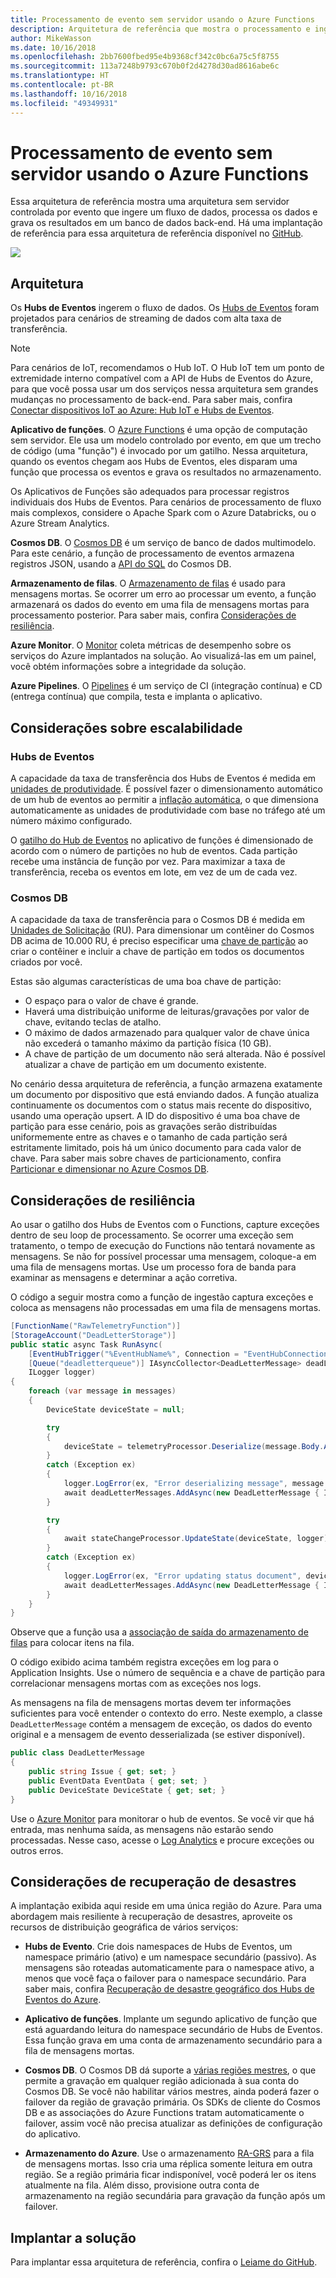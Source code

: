 ```yaml
---
title: Processamento de evento sem servidor usando o Azure Functions
description: Arquitetura de referência que mostra o processamento e ingestão de eventos sem servidor
author: MikeWasson
ms.date: 10/16/2018
ms.openlocfilehash: 2bb7600fbed95e4b9368cf342c0bc6a75c5f8755
ms.sourcegitcommit: 113a7248b9793c670b0f2d4278d30ad8616abe6c
ms.translationtype: HT
ms.contentlocale: pt-BR
ms.lasthandoff: 10/16/2018
ms.locfileid: "49349931"
---
```

# <a name="serverless-event-processing-using-azure-functions"></a>Processamento de evento sem servidor usando o Azure Functions

Essa arquitetura de referência mostra uma arquitetura sem servidor controlada por evento que ingere um fluxo de dados, processa os dados e grava os resultados em um banco de dados back-end. Há uma implantação de referência para essa arquitetura de referência disponível no [GitHub][github].

![](./_images/serverless-event-processing.png)

## <a name="architecture"></a>Arquitetura

Os **Hubs de Eventos** ingerem o fluxo de dados. Os [Hubs de Eventos][eh] foram projetados para cenários de streaming de dados com alta taxa de transferência.

> [!NOTE]
> Para cenários de IoT, recomendamos o Hub IoT. O Hub IoT tem um ponto de extremidade interno compatível com a API de Hubs de Eventos do Azure, para que você possa usar um dos serviços nessa arquitetura sem grandes mudanças no processamento de back-end. Para saber mais, confira [Conectar dispositivos IoT ao Azure: Hub IoT e Hubs de Eventos][iot].

**Aplicativo de funções**. O [Azure Functions][functions] é uma opção de computação sem servidor. Ele usa um modelo controlado por evento, em que um trecho de código (uma "função") é invocado por um gatilho. Nessa arquitetura, quando os eventos chegam aos Hubs de Eventos, eles disparam uma função que processa os eventos e grava os resultados no armazenamento.

Os Aplicativos de Funções são adequados para processar registros individuais dos Hubs de Eventos. Para cenários de processamento de fluxo mais complexos, considere o Apache Spark com o Azure Databricks, ou o Azure Stream Analytics.

**Cosmos DB**. O [Cosmos DB][cosmosdb] é um serviço de banco de dados multimodelo. Para este cenário, a função de processamento de eventos armazena registros JSON, usando a [API do SQL][cosmosdb-sql] do Cosmos DB.

**Armazenamento de filas**. O [Armazenamento de filas][queue] é usado para mensagens mortas. Se ocorrer um erro ao processar um evento, a função armazenará os dados do evento em uma fila de mensagens mortas para processamento posterior. Para saber mais, confira [Considerações de resiliência](#resiliency-considerations).

**Azure Monitor**. O [Monitor][monitor] coleta métricas de desempenho sobre os serviços do Azure implantados na solução. Ao visualizá-las em um painel, você obtém informações sobre a integridade da solução.

**Azure Pipelines**. O [Pipelines][pipelines] é um serviço de CI (integração contínua) e CD (entrega contínua) que compila, testa e implanta o aplicativo.

## <a name="scalability-considerations"></a>Considerações sobre escalabilidade

### <a name="event-hubs"></a>Hubs de Eventos

A capacidade da taxa de transferência dos Hubs de Eventos é medida em [unidades de produtividade][eh-throughput]. É possível fazer o dimensionamento automático de um hub de eventos ao permitir a [inflação automática][eh-autoscale], o que dimensiona automaticamente as unidades de produtividade com base no tráfego até um número máximo configurado.

O [gatilho do Hub de Eventos][eh-trigger] no aplicativo de funções é dimensionado de acordo com o número de partições no hub de eventos. Cada partição recebe uma instância de função por vez. Para maximizar a taxa de transferência, receba os eventos em lote, em vez de um de cada vez.

### <a name="cosmos-db"></a>Cosmos DB

A capacidade da taxa de transferência para o Cosmos DB é medida em [Unidades de Solicitação][ru] (RU). Para dimensionar um contêiner do Cosmos DB acima de 10.000 RU, é preciso especificar uma [chave de partição][partition-key] ao criar o contêiner e incluir a chave de partição em todos os documentos criados por você.

Estas são algumas características de uma boa chave de partição:

- O espaço para o valor de chave é grande. 
- Haverá uma distribuição uniforme de leituras/gravações por valor de chave, evitando teclas de atalho.
- O máximo de dados armazenado para qualquer valor de chave única não excederá o tamanho máximo da partição física (10 GB). 
- A chave de partição de um documento não será alterada. Não é possível atualizar a chave de partição em um documento existente. 

No cenário dessa arquitetura de referência, a função armazena exatamente um documento por dispositivo que está enviando dados. A função atualiza continuamente os documentos com o status mais recente do dispositivo, usando uma operação upsert. A ID do dispositivo é uma boa chave de partição para esse cenário, pois as gravações serão distribuídas uniformemente entre as chaves e o tamanho de cada partição será estritamente limitado, pois há um único documento para cada valor de chave. Para saber mais sobre chaves de particionamento, confira [Particionar e dimensionar no Azure Cosmos DB][cosmosdb-scale].

## <a name="resiliency-considerations"></a>Considerações de resiliência

Ao usar o gatilho dos Hubs de Eventos com o Functions, capture exceções dentro de seu loop de processamento. Se ocorrer uma exceção sem tratamento, o tempo de execução do Functions não tentará novamente as mensagens. Se não for possível processar uma mensagem, coloque-a em uma fila de mensagens mortas. Use um processo fora de banda para examinar as mensagens e determinar a ação corretiva. 

O código a seguir mostra como a função de ingestão captura exceções e coloca as mensagens não processadas em uma fila de mensagens mortas.

```csharp
[FunctionName("RawTelemetryFunction")]
[StorageAccount("DeadLetterStorage")]
public static async Task RunAsync(
    [EventHubTrigger("%EventHubName%", Connection = "EventHubConnection", ConsumerGroup ="%EventHubConsumerGroup%")]EventData[] messages,
    [Queue("deadletterqueue")] IAsyncCollector<DeadLetterMessage> deadLetterMessages,
    ILogger logger)
{
    foreach (var message in messages)
    {
        DeviceState deviceState = null;

        try
        {
            deviceState = telemetryProcessor.Deserialize(message.Body.Array, logger);
        }
        catch (Exception ex)
        {
            logger.LogError(ex, "Error deserializing message", message.SystemProperties.PartitionKey, message.SystemProperties.SequenceNumber);
            await deadLetterMessages.AddAsync(new DeadLetterMessage { Issue = ex.Message, EventData = message });
        }

        try
        {
            await stateChangeProcessor.UpdateState(deviceState, logger);
        }
        catch (Exception ex)
        {
            logger.LogError(ex, "Error updating status document", deviceState);
            await deadLetterMessages.AddAsync(new DeadLetterMessage { Issue = ex.Message, EventData = message, DeviceState = deviceState });
        }
    }
}
```

Observe que a função usa a [associação de saída do armazenamento de filas][queue-binding] para colocar itens na fila.

O código exibido acima também registra exceções em log para o Application Insights. Use o número de sequência e a chave de partição para correlacionar mensagens mortas com as exceções nos logs. 

As mensagens na fila de mensagens mortas devem ter informações suficientes para você entender o contexto do erro. Neste exemplo, a classe `DeadLetterMessage` contém a mensagem de exceção, os dados do evento original e a mensagem de evento desserializada (se estiver disponível). 

```csharp
public class DeadLetterMessage
{
    public string Issue { get; set; }
    public EventData EventData { get; set; }
    public DeviceState DeviceState { get; set; }
}
```

Use o [Azure Monitor][monitor] para monitorar o hub de eventos. Se você vir que há entrada, mas nenhuma saída, as mensagens não estarão sendo processadas. Nesse caso, acesse o [Log Analytics][log-analytics] e procure exceções ou outros erros.

## <a name="disaster-recovery-considerations"></a>Considerações de recuperação de desastres

A implantação exibida aqui reside em uma única região do Azure. Para uma abordagem mais resiliente à recuperação de desastres, aproveite os recursos de distribuição geográfica de vários serviços:

- **Hubs de Evento**. Crie dois namespaces de Hubs de Eventos, um namespace primário (ativo) e um namespace secundário (passivo). As mensagens são roteadas automaticamente para o namespace ativo, a menos que você faça o failover para o namespace secundário. Para saber mais, confira [Recuperação de desastre geográfico dos Hubs de Eventos do Azure][eh-dr].

- **Aplicativo de funções**. Implante um segundo aplicativo de função que está aguardando leitura do namespace secundário de Hubs de Eventos. Essa função grava em uma conta de armazenamento secundário para a fila de mensagens mortas.

- **Cosmos DB**. O Cosmos DB dá suporte a [várias regiões mestres][cosmosdb-geo], o que permite a gravação em qualquer região adicionada à sua conta do Cosmos DB. Se você não habilitar vários mestres, ainda poderá fazer o failover da região de gravação primária. Os SDKs de cliente do Cosmos DB e as associações do Azure Functions tratam automaticamente o failover, assim você não precisa atualizar as definições de configuração do aplicativo.

- **Armazenamento do Azure**. Use o armazenamento [RA-GRS][ra-grs] para a fila de mensagens mortas. Isso cria uma réplica somente leitura em outra região. Se a região primária ficar indisponível, você poderá ler os itens atualmente na fila. Além disso, provisione outra conta de armazenamento na região secundária para gravação da função após um failover.

## <a name="deploy-the-solution"></a>Implantar a solução

Para implantar essa arquitetura de referência, confira o [Leiame do GitHub][readme]. 

<!-- links -->

[cosmosdb]: /azure/cosmos-db/introduction
[cosmosdb-geo]: /azure/cosmos-db/distribute-data-globally
[cosmosdb-scale]: /azure/cosmos-db/partition-data
[cosmosdb-sql]: /azure/cosmos-db/sql-api-introduction
[eh]: /azure/event-hubs/
[eh-autoscale]: /azure/event-hubs/event-hubs-auto-inflate
[eh-dr]: /azure/event-hubs/event-hubs-geo-dr
[eh-throughput]: /azure/event-hubs/event-hubs-features#throughput-units
[eh-trigger]: /azure/azure-functions/functions-bindings-event-hubs
[functions]: /azure/azure-functions/functions-overview
[iot]: /azure/iot-hub/iot-hub-compare-event-hubs
[log-analytics]: /azure/log-analytics/log-analytics-queries
[monitor]: /azure/azure-monitor/overview
[partition-key]: /azure/cosmos-db/partition-data
[pipelines]: /azure/devops/pipelines/index
[queue]: /azure/storage/queues/storage-queues-introduction
[queue-binding]: /azure/azure-functions/functions-bindings-storage-queue#output
[ra-grs]: /azure/storage/common/storage-redundancy-grs
[ru]: /azure/cosmos-db/request-units

[github]: https://github.com/mspnp/serverless-reference-implementation
[readme]: https://github.com/mspnp/serverless-reference-implementation/blob/master/README.md